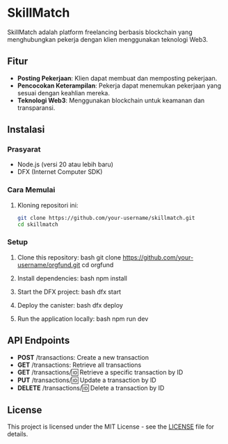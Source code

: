 # SkillMatch

SkillMatch adalah platform freelancing berbasis blockchain yang menghubungkan pekerja dengan klien menggunakan teknologi Web3.

## Fitur
- **Posting Pekerjaan**: Klien dapat membuat dan memposting pekerjaan.
- **Pencocokan Keterampilan**: Pekerja dapat menemukan pekerjaan yang sesuai dengan keahlian mereka.
- **Teknologi Web3**: Menggunakan blockchain untuk keamanan dan transparansi.

## Instalasi

### Prasyarat
- Node.js (versi 20 atau lebih baru)
- DFX (Internet Computer SDK)

### Cara Memulai
1. Kloning repositori ini:
   ```bash
   git clone https://github.com/your-username/skillmatch.git
   cd skillmatch
### Setup

1. Clone this repository:
bash
git clone https://github.com/your-username/orgfund.git
cd orgfund


2. Install dependencies:
bash
npm install


3. Start the DFX project:
bash
dfx start


4. Deploy the canister:
bash
dfx deploy


5. Run the application locally:
bash
npm run dev


## API Endpoints

- **POST** /transactions: Create a new transaction
- **GET** /transactions: Retrieve all transactions
- **GET** /transactions/:id: Retrieve a specific transaction by ID
- **PUT** /transactions/:id: Update a transaction by ID
- **DELETE** /transactions/:id: Delete a transaction by ID

## License

This project is licensed under the MIT License - see the [LICENSE](LICENSE) file for details.